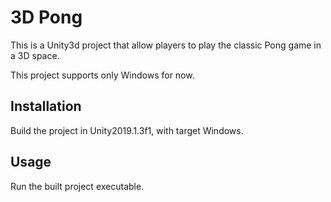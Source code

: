 # 3D Pong
This is a Unity3d project that allow players to play the classic Pong game in a 3D space. 

This project supports only Windows for now. 

## Installation
Build the project in Unity2019.1.3f1, with target Windows. 

## Usage
Run the built project executable. 
